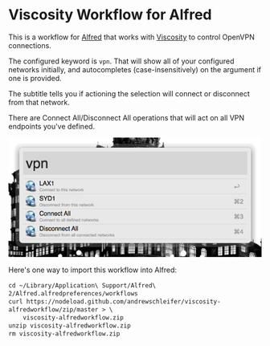 
Viscosity Workflow for Alfred
=============================

This is a workflow for [Alfred](http://www.alfredapp.com/) that
works with [Viscosity](http://www.sparklabs.com/viscosity/) to control
OpenVPN connections.

The configured keyword is `vpn`. That will show all of your configured
networks initially, and autocompletes (case-insensitively) on the
argument if one is provided.

The subtitle tells you if actioning the selection will connect or
disconnect from that network.

There are Connect All/Disconnect All operations that will act on
all VPN endpoints you've defined.

![Screenshot](viscosity.png)

Here's one way to import this workflow into Alfred:

    cd ~/Library/Application\ Support/Alfred\ 2/Alfred.alfredpreferences/workflows
    curl https://nodeload.github.com/andrewschleifer/viscosity-alfredworkflow/zip/master > \
        viscosity-alfredworkflow.zip
    unzip viscosity-alfredworkflow.zip
    rm viscosity-alfredworkflow.zip

